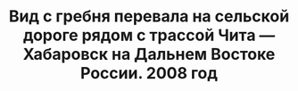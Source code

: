 ---
title: 'Вид с гребня перевала на сельской дороге рядом с трассой Чита — Хабаровск на Дальнем Востоке России. 2008 год'
location: ''

tags: [all]
category: transrussia-10300km-by-bicycle-2008
---